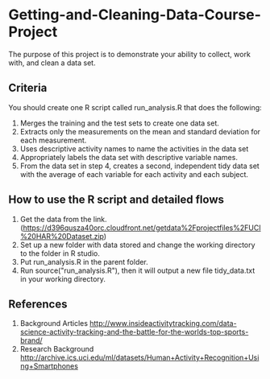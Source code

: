 # Getting-and-Cleaning-Data-Course-Project

The purpose of this project is to demonstrate your ability to collect, work with, and clean a data set.

## Criteria

You should create one R script called run_analysis.R that does the following:

1. Merges the training and the test sets to create one data set.
2. Extracts only the measurements on the mean and standard deviation for each measurement.
3. Uses descriptive activity names to name the activities in the data set
4. Appropriately labels the data set with descriptive variable names.
5. From the data set in step 4, creates a second, independent tidy data set with the average of each variable for each activity and each subject.

## How to use the R script and detailed flows

1. Get the data from the link. (https://d396qusza40orc.cloudfront.net/getdata%2Fprojectfiles%2FUCI%20HAR%20Dataset.zip)
2. Set up a new folder with data stored and change the working directory to the folder in R studio.
3. Put run_analysis.R in the parent folder.
3. Run source("run_analysis.R"), then it will output a new file tidy_data.txt in your working directory.

## References

1. Background Articles
http://www.insideactivitytracking.com/data-science-activity-tracking-and-the-battle-for-the-worlds-top-sports-brand/
2. Research Background
http://archive.ics.uci.edu/ml/datasets/Human+Activity+Recognition+Using+Smartphones
